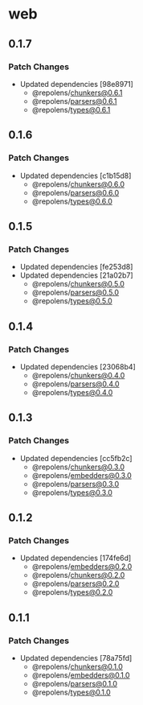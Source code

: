 # web

## 0.1.7

### Patch Changes

- Updated dependencies [98e8971]
  - @repolens/chunkers@0.6.1
  - @repolens/parsers@0.6.1
  - @repolens/types@0.6.1

## 0.1.6

### Patch Changes

- Updated dependencies [c1b15d8]
  - @repolens/chunkers@0.6.0
  - @repolens/parsers@0.6.0
  - @repolens/types@0.6.0

## 0.1.5

### Patch Changes

- Updated dependencies [fe253d8]
- Updated dependencies [21a02b7]
  - @repolens/chunkers@0.5.0
  - @repolens/parsers@0.5.0
  - @repolens/types@0.5.0

## 0.1.4

### Patch Changes

- Updated dependencies [23068b4]
  - @repolens/chunkers@0.4.0
  - @repolens/parsers@0.4.0
  - @repolens/types@0.4.0

## 0.1.3

### Patch Changes

- Updated dependencies [cc5fb2c]
  - @repolens/chunkers@0.3.0
  - @repolens/embedders@0.3.0
  - @repolens/parsers@0.3.0
  - @repolens/types@0.3.0

## 0.1.2

### Patch Changes

- Updated dependencies [174fe6d]
  - @repolens/embedders@0.2.0
  - @repolens/chunkers@0.2.0
  - @repolens/parsers@0.2.0
  - @repolens/types@0.2.0

## 0.1.1

### Patch Changes

- Updated dependencies [78a75fd]
  - @repolens/chunkers@0.1.0
  - @repolens/embedders@0.1.0
  - @repolens/parsers@0.1.0
  - @repolens/types@0.1.0
